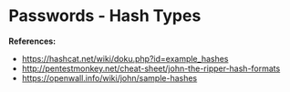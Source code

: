 # Passwords - Hash Types

**References:**
* https://hashcat.net/wiki/doku.php?id=example_hashes
* http://pentestmonkey.net/cheat-sheet/john-the-ripper-hash-formats
* https://openwall.info/wiki/john/sample-hashes
